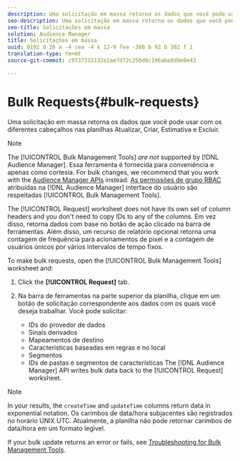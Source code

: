 ```yaml
---
description: Uma solicitação em massa retorna os dados que você pode usar com os diferentes cabeçalhos nas planilhas Atualizar, Criar, Estimativa e Excluir.
seo-description: Uma solicitação em massa retorna os dados que você pode usar com os diferentes cabeçalhos nas planilhas Atualizar, Criar, Estimativa e Excluir.
seo-title: Solicitações em massa
solution: Audience Manager
title: Solicitações em massa
uuid: 0192 d 26 a -4 cea -4 e 12-9 fea -388 b 92 b 382 f 1
translation-type: tm+mt
source-git-commit: c9737315132e2ae7d72c250d8c196abe8d9e0e43

---
```



# Bulk Requests{#bulk-requests}

Uma solicitação em massa retorna os dados que você pode usar com os diferentes cabeçalhos nas planilhas Atualizar, Criar, Estimativa e Excluir.

<!-- 

t_bulk_requests.xml

 -->

>[!NOTE]
>
>The [!UICONTROL Bulk Management Tools] *are not* supported by [!DNL Audience Manager]. Essa ferramenta é fornecida para conveniência e apenas como cortesia. For bulk changes, we recommend that you work with the [Audience Manager APIs](../../api/rest-api-main/aam-api-getting-started.md) instead. [As permissões de grupo RBAC](../../features/administration/administration-overview.md) atribuídas na [!DNL Audience Manager] interface do usuário são respeitadas [!UICONTROL Bulk Management Tools].

The [!UICONTROL Request] worksheet does not have its own set of column headers and you don&#39;t need to copy IDs to any of the columns. Em vez disso, retorna dados com base no botão de ação clicado na barra de ferramentas. Além disso, um recurso de relatório opcional retorna uma contagem de frequência para acionamentos de pixel e a contagem de usuários únicos por vários intervalos de tempo fixos.

To make bulk requests, open the [!UICONTROL Bulk Management Tools] worksheet and:

1. Click the **[!UICONTROL Request]** tab.
2. Na barra de ferramentas na parte superior da planilha, clique em um botão de solicitação correspondente aos dados com os quais você deseja trabalhar. Você pode solicitar:

   * IDs do provedor de dados
   * Sinais derivados
   * Mapeamentos de destino
   * Características baseadas em regras e no local
   * Segmentos
   * IDs de pastas e segmentos de características
   The [!DNL Audience Manager] API writes bulk data back to the [!UICONTROL Request] worksheet.

>[!NOTE]
>
>In your results, the `createTime` and `updateTime` columns return data in exponential notation. Os carimbos de data/hora subjacentes são registrados no horário UNIX UTC. Atualmente, a planilha não pode retornar carimbos de data/hora em um formato legível.

If your bulk update returns an error or fails, see [Troubleshooting for Bulk Management Tools](../../reference/bulk-management-tools/bulk-troubleshooting.md).

